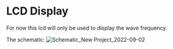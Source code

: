 # LCD Display

For now this lcd will only be used to display the wave frequency.

The schematic:
![Schematic_New Project_2022-09-02](https://user-images.githubusercontent.com/74921179/188046349-551bff18-c9dd-44ba-ae64-57c04fd7498f.png)
